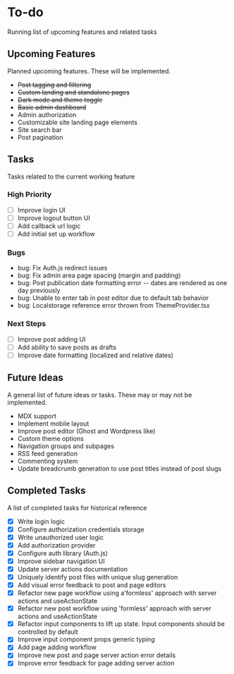 # To-do

Running list of upcoming features and related tasks

## Upcoming Features

Planned upcoming features. These will be implemented.

- ~~Post tagging and filtering~~
- ~~Custom landing and standalone pages~~
- ~~Dark mode and theme toggle~~
- ~~Basic admin dashboard~~
- Admin authorization
- Customizable site landing page elements
- Site search bar
- Post pagination

## Tasks

Tasks related to the current working feature

### High Priority

- [ ] Improve login UI
- [ ] Improve logout button UI
- [ ] Add callback url logic
- [ ] Add initial set up workflow

### Bugs

- bug: Fix Auth.js redirect issues
- bug: Fix admin area page spacing (margin and padding)
- bug: Post publication date formatting error -- dates are rendered as one day previously
- bug: Unable to enter tab in post editor due to default tab behavior
- bug: Localstorage reference error thrown from ThemeProvider.tsx

### Next Steps

- [ ] Improve post adding UI
- [ ] Add ability to save posts as drafts
- [ ] Improve date formatting (localized and relative dates)

## Future Ideas

A general list of future ideas or tasks. These may or may not be implemented.

- MDX support
- Implement mobile layout
- Improve post editor (Ghost and Wordpress like)
- Custom theme options
- Navigation groups and subpages
- RSS feed generation
- Commenting system
- Update breadcrumb generation to use post titles instead of post slugs

## Completed Tasks

A list of completed tasks for historical reference

- [x] Write login logic
- [x] Configure authorization credentials storage
- [x] Write unauthorized user logic
- [x] Add authorization provider
- [x] Configure auth library (Auth.js)
- [x] Improve sidebar navigation UI
- [x] Update server actions documentation
- [x] Uniquely identify post files with unique slug generation
- [x] Add visual error feedback to post and page editors
- [x] Refactor new page workflow using a'formless' approach with server actions and useActionState
- [x] Refactor new post workflow using 'formless' approach with server actions and useActionState
- [x] Refactor input components to lift up state. Input components should be controlled by default
- [x] Improve input component props generic typing
- [x] Add page adding workflow
- [x] Improve new post and page server action error details
- [x] Improve error feedback for page adding server action

